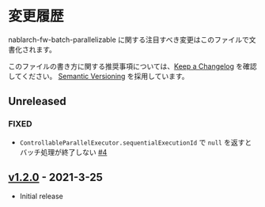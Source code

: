 # 変更履歴

nablarch-fw-batch-parallelizable に関する注目すべき変更はこのファイルで文書化されます。

このファイルの書き方に関する推奨事項については、[Keep a Changelog](https://keepachangelog.com/ja/1.0.0/) を確認してください。
[Semantic Versioning](https://semver.org/spec/v2.0.0.html) を採用しています。

## Unreleased

### FIXED
- `ControllableParallelExecutor.sequentialExecutionId` で `null` を返すとバッチ処理が終了しない [#4](https://github.com/lerna-stack/nablarch-fw-batch-parallelizable/issues/4)

## [v1.2.0] - 2021-3-25
[v1.2.0]: https://github.com/lerna-stack/nablarch-fw-batch-parallelizable/releases/tag/v1.2.0

- Initial release
